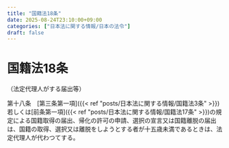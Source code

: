 ```yaml
---
title: "国籍法18条"
date: 2025-08-24T23:10:00+09:00
categories: ["日本法に関する情報/日本の法令"]
draft: false
---
```


# 国籍法18条

（法定代理人がする届出等）

第十八条　[第三条第一項]({{< ref "posts/日本法に関する情報/国籍法3条" >}})若しくは[前条第一項]({{< ref "posts/日本法に関する情報/国籍法17条" >}})の規定による国籍取得の届出、帰化の許可の申請、選択の宣言又は国籍離脱の届出は、国籍の取得、選択又は離脱をしようとする者が十五歳未満であるときは、法定代理人が代わつてする。
